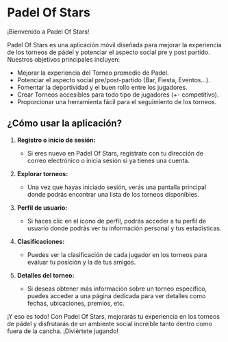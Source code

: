 # Padel Of Stars

¡Bienvenido a Padel Of Stars!

Padel Of Stars es una aplicación móvil diseñada para mejorar la experiencia de los torneos de pádel y potenciar el aspecto social pre y post partido. Nuestros objetivos principales incluyen:

- Mejorar la experiencia del Torneo promedio de Padel.
- Potenciar el aspecto social pre/post-partido (Bar, Fiesta, Eventos…).
- Fomentar la deportividad y el buen rollo entre los jugadores.
- Crear Torneos accesibles para todo tipo de jugadores (+- competitivo).
- Proporcionar una herramienta fácil para el seguimiento de los torneos.

## ¿Cómo usar la aplicación?

1. **Registro o inicio de sesión:**
   - Si eres nuevo en Padel Of Stars, regístrate con tu dirección de correo electrónico o inicia sesión si ya tienes una cuenta.

2. **Explorar torneos:**
   - Una vez que hayas iniciado sesión, verás una pantalla principal donde podrás encontrar una lista de los torneos disponibles.
   
3. **Perfil de usuario:**
   - Si haces clic en el icono de perfil, podrás acceder a tu perfil de usuario donde podrás ver tu información personal y tus estadísticas.

4. **Clasificaciones:**
   - Puedes ver la clasificación de cada jugador en los torneos para evaluar tu posición y la de tus amigos.

5. **Detalles del torneo:**
   - Si deseas obtener más información sobre un torneo específico, puedes acceder a una página dedicada para ver detalles como fechas, ubicaciones, premios, etc.

¡Y eso es todo! Con Padel Of Stars, mejorarás tu experiencia en los torneos de pádel y disfrutarás de un ambiente social increíble tanto dentro como fuera de la cancha. ¡Diviértete jugando!
